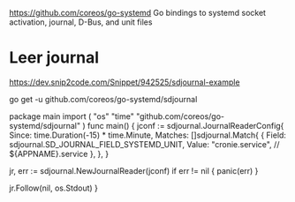 https://github.com/coreos/go-systemd
Go bindings to systemd socket activation, journal, D-Bus, and unit files


# Leer journal
https://dev.snip2code.com/Snippet/942525/sdjournal-example

go get -u github.com/coreos/go-systemd/sdjournal


package main
import (
  "os"
  "time"
  "github.com/coreos/go-systemd/sdjournal"
)
func main() {
  jconf := sdjournal.JournalReaderConfig{
    Since: time.Duration(-15) * time.Minute,
    Matches: []sdjournal.Match{
      { 
        Field: sdjournal.SD_JOURNAL_FIELD_SYSTEMD_UNIT,
        Value: "cronie.service", // ${APPNAME}.service
      },
    },
  }

  jr, err := sdjournal.NewJournalReader(jconf)
  if err != nil {
    panic(err)
  }

  jr.Follow(nil, os.Stdout)
}

